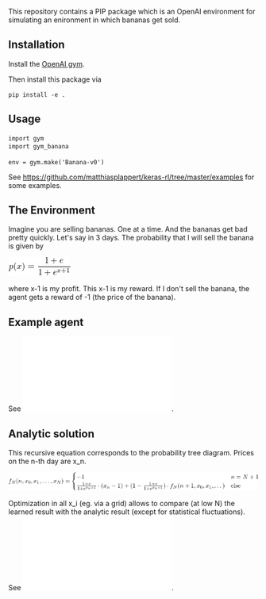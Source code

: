This repository contains a PIP package which is an OpenAI environment for
simulating an enironment in which bananas get sold.


## Installation

Install the [OpenAI gym](https://gym.openai.com/docs/).

Then install this package via

```
pip install -e .
```

## Usage

```
import gym
import gym_banana

env = gym.make('Banana-v0')
```

See https://github.com/matthiasplappert/keras-rl/tree/master/examples for some
examples.


## The Environment

Imagine you are selling bananas. One at a time. And the bananas get bad pretty
quickly. Let's say in 3 days. The probability that I will sell the banana
is given by

![f](./img/prob.png)

where x-1 is my profit. This x-1 is my reward. If I don't sell the
banana, the agent gets a reward of -1 (the price of the banana).

## Example agent

See ![example.py](./example.py).

## Analytic solution

This recursive equation corresponds to the probability tree diagram. 
Prices on the n-th day are x_n.

![f](./img/f.png)

Optimization in all x_i (eg. via a grid) allows to compare (at low N) the learned result with the analytic result (except for statistical fluctuations). 
See ![analytic.py](./analytic.py).